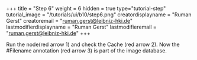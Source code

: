 +++
title = "Step 6"
weight = 6
hidden = true
type="tutorial-step"
tutorial_image = "/tutorials/ui/b10/step6.png"
creatordisplayname = "Ruman Gerst"
creatoremail = "ruman.gerst@leibniz-hki.de"
lastmodifierdisplayname = "Ruman Gerst"
lastmodifieremail = "ruman.gerst@leibniz-hki.de"
+++

Run the node(red arrow 1) and check the Cache (red arrow 2). Now the #Filename annotation (red arrow 3) is part of the image database.